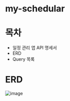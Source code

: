 # my-schedular
# 목차
* 일정 관리 앱 API 명세서
* ERD
* Query 목록 

# ERD
![image](https://github.com/user-attachments/assets/5ff30f78-9b26-4500-93f4-17d2580ebd2b)


